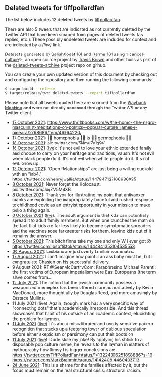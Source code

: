 ## Deleted tweets for tiffpollardfan

The list below includes 12 deleted tweets by
[tiffpollardfan](https://twitter.com/tiffpollardfan).

There are also 5 tweets that are indicated as not currently
deleted by the Twitter API that have been scraped from pages of deleted tweets (as replies, etc.).
These possibly undeleted tweets are included for context and are indicated by a _(live)_ link.


Datasets generated by [SalishCoast 161](https://twitter.com/SalishCoastA) and [Karma 161](https://twitter.com/KarmaOneSixOne)
using ✨[cancel-culture](https://github.com/travisbrown/cancel-culture)✨, an open source project by [Travis Brown](https://twitter.com/travisbrown) 
and other tools as part of the [deleted-tweets-archive](https://github.com/salcoast/deleted-tweets-archive/) project repo on github.


You can create your own updated version of this document by checking out and configuring the
repository and then running the following commands:

```bash
$ cargo build --release
$ target/release/twcc deleted-tweets --report tiffpollardfan
```

Please note that all tweets quoted here are sourced from the
[Wayback Machine](https://web.archive.org) and were not directly accessed through the Twitter API or
any Twitter client.

* [17 October 2021](https://web.archive.org/web/20211017125046/https://twitter.com/TiffPollardFan/status/1449719484797919238): https://www.thriftbooks.com/w/the-homo--the-negro-masculinist-meditations-on-politics--popular-culture_james-j-omeara/2768686/item/46964220/
* [17 October 2021](https://web.archive.org/web/20211017021344/https://twitter.com/TiffPollardFan/status/1449559184043880449): 🙏🏻 homophobia 🙏🏻 is 🙏🏻 germophobia 🙏🏻
* [16 October 2021](https://web.archive.org/web/20211016220951/https://twitter.com/TiffPollardFan/status/1449497835452444672): pic.twitter.com/5Nmu7s1q9V
* [16 October 2021](https://web.archive.org/web/20211016220951/https://twitter.com/TiffPollardFan/status/1449497835452444672) ([live](https://twitter.com/TiffPollardFan/status/1449494016849063938)): It's not evil to love your ethnic extended family and choose to carry on your heritage and traditions, vaush.  It's not evil when black people do it.  It's not evil when white people do it.  It's not evil.  Grow up.
* [13 October 2021](https://web.archive.org/web/20211013114658/https://twitter.com/TiffPollardFan/status/1448253847634333700): "Open Relationships" are just being a willing cuckold with an "inb4." https://twitter.com/henryjwallis/status/1447847127166636035
* [ 8 October 2021](https://web.archive.org/web/20211008174245/https://twitter.com/TiffPollardFan/status/1446531448081719340): Never forget the Holocaust. pic.twitter.com/JxqZV5M4XB
* [ 8 October 2021](https://web.archive.org/web/20211008143042/https://twitter.com/TiffPollardFan/status/1446483156417327112): Thank you for illustrating my point that antivaxxer cranks are exploiting the inappropriately forceful and rushed response to childhood covid as an entryist opportunity in your mission to make polio a thing again.
* [ 8 October 2021](https://web.archive.org/web/20211008143042/https://twitter.com/TiffPollardFan/status/1446483156417327112) ([live](https://twitter.com/TiffPollardFan/status/1446464246674599936)): The adult argument is that kids can potentially spread it to adult family members. But when one crunches the math on the fact that kids are far less likely to become symptomatic spreaders and the vaccines pose far greater risks for them, leaving kids out of it remains the answer.
* [ 5 October 2021](https://web.archive.org/web/20211005102819/https://twitter.com/TiffPollardFan/status/1445334995346853888): This bitch finna take my one and only W i ever got 😰 https://twitter.com/libsoftiktok/status/1444841353104535553
* [30 August 2021](https://web.archive.org/web/20210830003222/https://twitter.com/TiffPollardFan/status/1432139065395187716): Lesbians are just overly familiar roommates.
* [17 August 2021](https://web.archive.org/web/20210817205836/https://twitter.com/TiffPollardFan/status/1427736519830380545): I can't imagine how painful an ass baby must be, but I congratulate Chasten on his successful delivery.
* [ 9 August 2021](https://web.archive.org/web/20210809194633/https://twitter.com/TiffPollardFan/status/1424819409152102400): RT @SeanMcCarthyCom: Paraphrasing Michael Parenti: the first victims of European imperialism were East Europeans (the term slave comes from…
* [12 July 2021](https://web.archive.org/web/20210712001449/https://twitter.com/TiffPollardFan/status/1414377605252452352): The notion that the jewish community possess a weaponized memeplex has been offered more authoritatively by Kevin MacDonald, more thoughtfully by Douglas Reed, and more amusingly by Eustace Mullins.
* [11 July 2021](https://web.archive.org/web/20210712001449/https://twitter.com/TiffPollardFan/status/1414377605252452352) ([live](https://twitter.com/TiffPollardFan/status/1414371938403864578)): Again, though, mark has a very specific way of "connecting dots" that's academically irresponsible. And this thread showcases that habit of his outside of an academic context, elucidating the problem for laymen.
* [11 July 2021](https://web.archive.org/web/20210712001449/https://twitter.com/TiffPollardFan/status/1414377605252452352) ([live](https://twitter.com/TiffPollardFan/status/1414366100645613568)): It's about miscalibrated and overly sensitive pattern recognition that stacks up a teetering tower of dubious speculation before either skepticism or parsimony can put their boots on
* [11 July 2021](https://web.archive.org/web/20210712001449/https://twitter.com/TiffPollardFan/status/1414377605252452352) ([live](https://twitter.com/TiffPollardFan/status/1414271487750688771)): Dude stole my joke!  By applying his shtick to a disposable pop culture meme, he reveals to the layman in matters of mythography how flimsy his bigger conclusions are.   https://twitter.com/TiffPollardFan/status/1413224306251898886?s=19  https://twitter.com/MarkBrahmin/status/1414240614460403713
* [28 June 2021](https://web.archive.org/web/20210628124612/https://twitter.com/TiffPollardFan/status/1409493304706732040): This is a shame for the families affected by it, but the focus must remain on the real structural crisis: structural racism.
